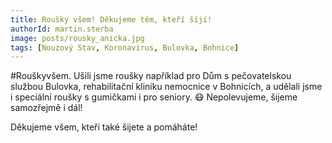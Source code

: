 ```yaml
---
title: Roušky všem! Děkujeme těm, kteří šíjí!
authorId: martin.sterba
image: posts/rousky_anicka.jpg
tags: [Nouzový Stav, Koronavirus, Bulovka, Bohnice]
---
```


#Rouškyvšem. Ušili jsme roušky například pro Dům s pečovatelskou službou Bulovka, rehabilitační kliniku nemocnice v Bohnicích, a udělali jsme i speciální roušky s gumičkami i pro seniory. 😷 Nepolevujeme, šijeme samozřejmě i dál!

Děkujeme všem, kteří také šijete a pomáháte!
